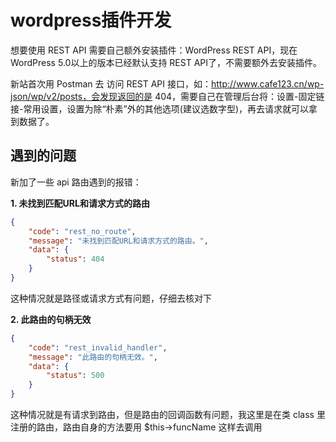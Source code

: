 # wordpress插件开发

想要使用 REST API 需要自己额外安装插件：WordPress REST API，现在 WordPress 5.0以上的版本已经默认支持 REST API了，不需要额外去安装插件。

新站首次用 Postman 去 访问 REST API 接口，如：http://www.cafe123.cn/wp-json/wp/v2/posts，会发现返回的是 404，需要自己在管理后台将：设置-固定链接-常用设置，设置为除“朴素”外的其他选项(建议选数字型)，再去请求就可以拿到数据了。

## 遇到的问题

新加了一些 api 路由遇到的报错：

**1. 未找到匹配URL和请求方式的路由**
```json
{
    "code": "rest_no_route",
    "message": "未找到匹配URL和请求方式的路由。",
    "data": {
        "status": 404
    }
}
```
这种情况就是路径或请求方式有问题，仔细去核对下

**2. 此路由的句柄无效**
```json
{
    "code": "rest_invalid_handler",
    "message": "此路由的句柄无效。",
    "data": {
        "status": 500
    }
}
```
这种情况就是有请求到路由，但是路由的回调函数有问题，我这里是在类 class 里注册的路由，路由自身的方法要用 $this->funcName 这样去调用
